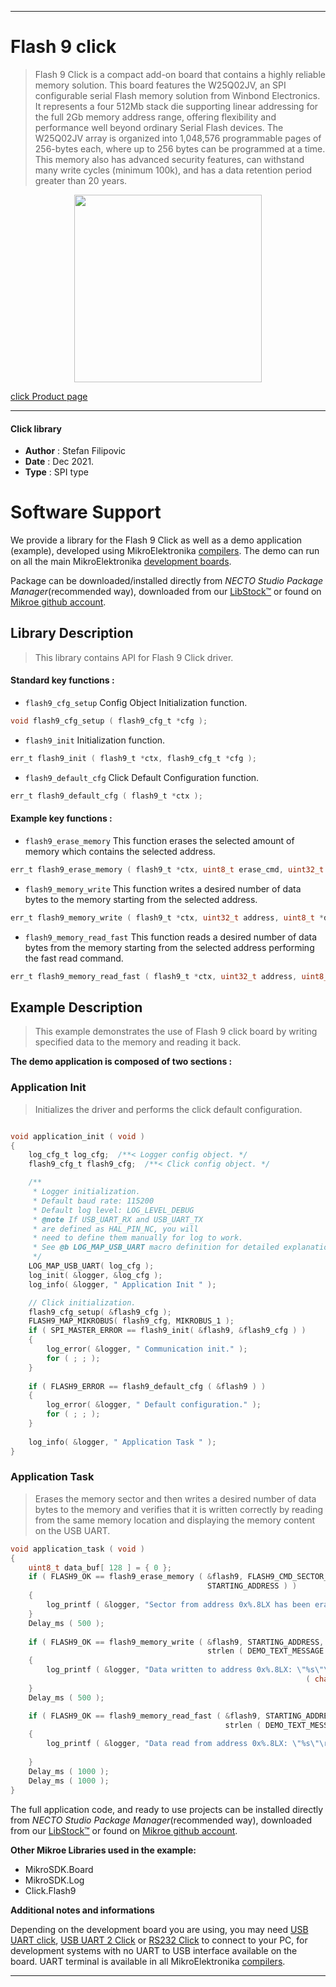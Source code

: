 
---
# Flash 9 click

> Flash 9 Click is a compact add-on board that contains a highly reliable memory solution. This board features the W25Q02JV, an SPI configurable serial Flash memory solution from Winbond Electronics. It represents a four 512Mb stack die supporting linear addressing for the full 2Gb memory address range, offering flexibility and performance well beyond ordinary Serial Flash devices. The W25Q02JV array is organized into 1,048,576 programmable pages of 256-bytes each, where up to 256 bytes can be programmed at a time. This memory also has advanced security features, can withstand many write cycles (minimum 100k), and has a data retention period greater than 20 years.

<p align="center">
  <img src="https://download.mikroe.com/images/click_for_ide/flash9_click.png" height=300px>
</p>

[click Product page](https://www.mikroe.com/flash-9-click)

---


#### Click library

- **Author**        : Stefan Filipovic
- **Date**          : Dec 2021.
- **Type**          : SPI type


# Software Support

We provide a library for the Flash 9 Click
as well as a demo application (example), developed using MikroElektronika
[compilers](https://www.mikroe.com/necto-studio).
The demo can run on all the main MikroElektronika [development boards](https://www.mikroe.com/development-boards).

Package can be downloaded/installed directly from *NECTO Studio Package Manager*(recommended way), downloaded from our [LibStock&trade;](https://libstock.mikroe.com) or found on [Mikroe github account](https://github.com/MikroElektronika/mikrosdk_click_v2/tree/master/clicks).

## Library Description

> This library contains API for Flash 9 Click driver.

#### Standard key functions :

- `flash9_cfg_setup` Config Object Initialization function.
```c
void flash9_cfg_setup ( flash9_cfg_t *cfg );
```

- `flash9_init` Initialization function.
```c
err_t flash9_init ( flash9_t *ctx, flash9_cfg_t *cfg );
```

- `flash9_default_cfg` Click Default Configuration function.
```c
err_t flash9_default_cfg ( flash9_t *ctx );
```

#### Example key functions :

- `flash9_erase_memory` This function erases the selected amount of memory which contains the selected address.
```c
err_t flash9_erase_memory ( flash9_t *ctx, uint8_t erase_cmd, uint32_t address );
```

- `flash9_memory_write` This function writes a desired number of data bytes to the memory starting from the selected address.
```c
err_t flash9_memory_write ( flash9_t *ctx, uint32_t address, uint8_t *data_in, uint16_t len );
```

- `flash9_memory_read_fast` This function reads a desired number of data bytes from the memory starting from the selected address performing the fast read command.
```c
err_t flash9_memory_read_fast ( flash9_t *ctx, uint32_t address, uint8_t *data_out, uint16_t len );
```

## Example Description

> This example demonstrates the use of Flash 9 click board by writing specified data to the memory and reading it back.

**The demo application is composed of two sections :**

### Application Init

> Initializes the driver and performs the click default configuration.

```c

void application_init ( void )
{
    log_cfg_t log_cfg;  /**< Logger config object. */
    flash9_cfg_t flash9_cfg;  /**< Click config object. */

    /** 
     * Logger initialization.
     * Default baud rate: 115200
     * Default log level: LOG_LEVEL_DEBUG
     * @note If USB_UART_RX and USB_UART_TX 
     * are defined as HAL_PIN_NC, you will 
     * need to define them manually for log to work. 
     * See @b LOG_MAP_USB_UART macro definition for detailed explanation.
     */
    LOG_MAP_USB_UART( log_cfg );
    log_init( &logger, &log_cfg );
    log_info( &logger, " Application Init " );

    // Click initialization.
    flash9_cfg_setup( &flash9_cfg );
    FLASH9_MAP_MIKROBUS( flash9_cfg, MIKROBUS_1 );
    if ( SPI_MASTER_ERROR == flash9_init( &flash9, &flash9_cfg ) )
    {
        log_error( &logger, " Communication init." );
        for ( ; ; );
    }
    
    if ( FLASH9_ERROR == flash9_default_cfg ( &flash9 ) )
    {
        log_error( &logger, " Default configuration." );
        for ( ; ; );
    }
    
    log_info( &logger, " Application Task " );
}

```

### Application Task

> Erases the memory sector and then writes a desired number of data bytes to the memory
and verifies that it is written correctly by reading from the same memory location and 
displaying the memory content on the USB UART.

```c
void application_task ( void )
{
    uint8_t data_buf[ 128 ] = { 0 };
    if ( FLASH9_OK == flash9_erase_memory ( &flash9, FLASH9_CMD_SECTOR_ERASE_WITH_4BYTE_ADDRESS, 
                                            STARTING_ADDRESS ) )
    {
        log_printf ( &logger, "Sector from address 0x%.8LX has been erased!\r\n", STARTING_ADDRESS );
    }
    Delay_ms ( 500 );
    
    if ( FLASH9_OK == flash9_memory_write ( &flash9, STARTING_ADDRESS, DEMO_TEXT_MESSAGE, 
                                            strlen ( DEMO_TEXT_MESSAGE ) ) )
    {
        log_printf ( &logger, "Data written to address 0x%.8LX: \"%s\"\r\n", STARTING_ADDRESS, 
                                                                  ( char * ) DEMO_TEXT_MESSAGE );
    }
    Delay_ms ( 500 );

    if ( FLASH9_OK == flash9_memory_read_fast ( &flash9, STARTING_ADDRESS, data_buf, 
                                                strlen ( DEMO_TEXT_MESSAGE ) ) )
    {
        log_printf ( &logger, "Data read from address 0x%.8LX: \"%s\"\r\n\n", STARTING_ADDRESS, 
                                                                              data_buf );
    }
    Delay_ms ( 1000 );
    Delay_ms ( 1000 );
}
```

The full application code, and ready to use projects can be installed directly from *NECTO Studio Package Manager*(recommended way), downloaded from our [LibStock&trade;](https://libstock.mikroe.com) or found on [Mikroe github account](https://github.com/MikroElektronika/mikrosdk_click_v2/tree/master/clicks).

**Other Mikroe Libraries used in the example:**

- MikroSDK.Board
- MikroSDK.Log
- Click.Flash9

**Additional notes and informations**

Depending on the development board you are using, you may need
[USB UART click](https://www.mikroe.com/usb-uart-click),
[USB UART 2 Click](https://www.mikroe.com/usb-uart-2-click) or
[RS232 Click](https://www.mikroe.com/rs232-click) to connect to your PC, for
development systems with no UART to USB interface available on the board. UART
terminal is available in all MikroElektronika
[compilers](https://shop.mikroe.com/compilers).

---
